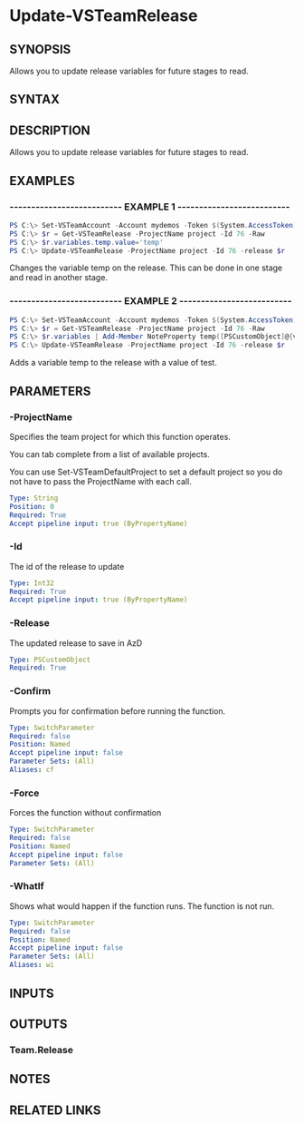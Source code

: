 


# Update-VSTeamRelease

## SYNOPSIS

Allows you to update release variables for future stages to read.

## SYNTAX

## DESCRIPTION

Allows you to update release variables for future stages to read.

## EXAMPLES

### -------------------------- EXAMPLE 1 --------------------------

```PowerShell
PS C:\> Set-VSTeamAccount -Account mydemos -Token $(System.AccessToken) -UseBearerToken
PS C:\> $r = Get-VSTeamRelease -ProjectName project -Id 76 -Raw
PS C:\> $r.variables.temp.value='temp'
PS C:\> Update-VSTeamRelease -ProjectName project -Id 76 -release $r
```

Changes the variable temp on the release. This can be done in one stage and read in another stage.

### -------------------------- EXAMPLE 2 --------------------------

```PowerShell
PS C:\> Set-VSTeamAccount -Account mydemos -Token $(System.AccessToken) -UseBearerToken
PS C:\> $r = Get-VSTeamRelease -ProjectName project -Id 76 -Raw
PS C:\> $r.variables | Add-Member NoteProperty temp([PSCustomObject]@{value='test'})
PS C:\> Update-VSTeamRelease -ProjectName project -Id 76 -release $r
```

Adds a variable temp to the release with a value of test.

## PARAMETERS

### -ProjectName

Specifies the team project for which this function operates.

You can tab complete from a list of available projects.

You can use Set-VSTeamDefaultProject to set a default project so
you do not have to pass the ProjectName with each call.

```yaml
Type: String
Position: 0
Required: True
Accept pipeline input: true (ByPropertyName)
```

### -Id

The id of the release to update

```yaml
Type: Int32
Required: True
Accept pipeline input: true (ByPropertyName)
```

### -Release

The updated release to save in AzD

```yaml
Type: PSCustomObject
Required: True
```

### -Confirm

Prompts you for confirmation before running the function.

```yaml
Type: SwitchParameter
Required: false
Position: Named
Accept pipeline input: false
Parameter Sets: (All)
Aliases: cf
```

### -Force

Forces the function without confirmation

```yaml
Type: SwitchParameter
Required: false
Position: Named
Accept pipeline input: false
Parameter Sets: (All)
```

### -WhatIf

Shows what would happen if the function runs.
The function is not run.

```yaml
Type: SwitchParameter
Required: false
Position: Named
Accept pipeline input: false
Parameter Sets: (All)
Aliases: wi
```

## INPUTS

## OUTPUTS

### Team.Release

## NOTES

## RELATED LINKS

